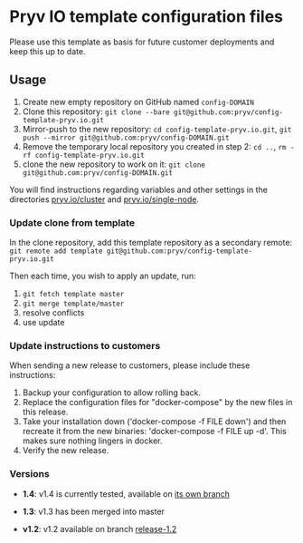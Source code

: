 # Pryv IO template configuration files

Please use this template as basis for future customer deployments and keep this up to date.

## Usage

1. Create new empty repository on GitHub named `config-DOMAIN`
2. Clone this repository: `git clone --bare git@github.com:pryv/config-template-pryv.io.git`
3. Mirror-push to the new repository: `cd config-template-pryv.io.git`, `git push --mirror git@github.com:pryv/config-DOMAIN.git`
4. Remove the temporary local repository you created in step 2: `cd ..`, `rm -rf config-template-pryv.io.git`
5. clone the new repository to work on it: `git clone git@github.com:pryv/config-DOMAIN.git`

You will find instructions regarding variables and other settings in the directories [pryv.io/cluster](pryv.io/cluster/) and [pryv.io/single-node](pryv.io/single-node/).

### Update clone from template

In the clone repository, add this template repository as a secondary remote: `git remote add template git@github.com:pryv/config-template-pryv.io.git`

Then each time, you wish to apply an update, run:
1. `git fetch template master`
2. `git merge template/master`
3. resolve conflicts
4. use update

### Update instructions to customers

When sending a new release to customers, please include these instructions:

1. Backup your configuration to allow rolling back.
2. Replace the configuration files for "docker-compose" by the new files in this release. 
3. Take your installation down ('docker-compose -f FILE down') and then recreate it from the new binaries: 'docker-compose -f FILE up -d'. This makes sure nothing lingers in docker. 
4. Verify the new release. 

### Versions

- **1.4**: v1.4 is currently tested, available on [its own branch](https://github.com/pryv/config-template-pryv.io/tree/release-1.4)

- **1.3**: v1.3 has been merged into master

- **v1.2**: v1.2 available on branch [release-1.2](https://github.com/pryv/config-template-pryv.io/tree/release-1.2)
